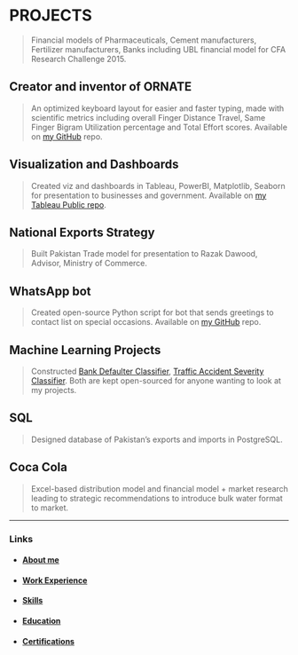 # PROJECTS

> Financial models of Pharmaceuticals, Cement manufacturers, Fertilizer manufacturers, Banks including UBL financial model for CFA Research Challenge 2015.

## Creator and inventor of ORNATE
    
> An optimized keyboard layout for easier and faster typing, made with scientific metrics including overall Finger Distance Travel, Same Finger Bigram Utilization percentage and Total Effort scores. Available on [my GitHub](https://github.com/sazk07/ORNATE-Optimized-Keyboard-Layout-Project) repo.

## Visualization and Dashboards

> Created viz and dashboards in Tableau, PowerBI, Matplotlib, Seaborn for presentation to businesses and government. Available on [my Tableau Public repo](https://www.public.tableau.com/app/profile/shahan.arshad).

## National Exports Strategy

> Built Pakistan Trade model for presentation to Razak Dawood, Advisor, Ministry of Commerce. 

## WhatsApp bot

> Created open-source Python script for bot that sends greetings to contact list on special occasions. Available on [my GitHub](https://github.com/sazk07/Whatsapp-Eid-Greeting-Bot) repo.

## Machine Learning Projects

> Constructed [Bank Defaulter Classifier](https://github.com/sazk07/IBM-Data-Science-Bank-Customer-Classifier-Project), [Traffic Accident Severity Classifier](https://github.com/sazk07/Collision-Severity-Detection-MachineLearning-Project). Both are kept open-sourced for anyone wanting to look at my projects.

## SQL

> Designed database of Pakistan’s exports and imports in PostgreSQL.

## Coca Cola

> Excel-based distribution model and financial model + market research leading to strategic recommendations to introduce bulk water format to market.

---

### Links



- #### [About me](./index.md)



- #### [Work Experience](./work_experience.md)



- #### [Skills](./skills.md)



- #### [Education](./education.md)



- #### [Certifications](./certifications.md)